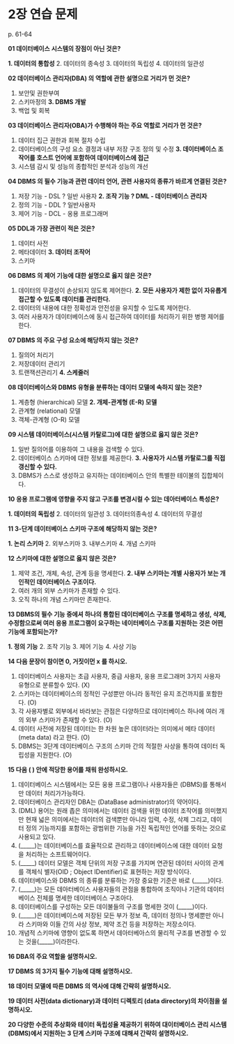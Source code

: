 # 2장 연습 문제

p. 61-64

**01 데이터베이스 시스템의 장점이 아닌 것은?**

**1. 데이터의 통합성**
2. 데이터의 종속성
3. 데이터의 독립성
4. 데이터의 일관성

**02 데이터베이스 관리자(DBA) 의 역할에 관한 설명으로 거리가 먼 것은?**

1. 보안및 권한부여
2. 스키마정의
**3. DBMS 개발**
4. 백업 및 회복

**03 데이터베이스 관리자(OBA)가 수행해야 하는 주요 역할로 거리가 먼 것은?**

1. 데이터 집근 권한과 회복 절차 수립
2. 데이터베이스의 구성 요소 결정과 내부 저장 구조 정의 및 수정
**3. 데이터베이스 조작어를 호스트 언어에 포함하여 데이터베이스에 접근**
4. 시스템 감시 및 성능의 종합적인 분석과 성능의 개선

**04 DBMS 의 필수 기능과 관런 데이터 언어, 관련 사용자의 종류가 바르게 연결된 것은?**

1. 저장 기능 - DSL ? 일반 사용자
**2. 조작 기능 ? DML - 데이터베이스 관리자**
3. 정의 기능 - DDL ? 일반사용자
4. 제어 기능 - DCL - 옹용 프로그래머

**05 DDL과 가장 관련이 적은 것은?**

1. 데이터 사전
2. 메타데이터
**3. 데이터 조작어**
4. 스키마

**06 DBMS 의 제어 기능에 대한 설명으로 옳지 않은 것은?**

1. 데이터의 무결성이 손상되지 않도록 제어한다.
**2. 모든 사용자가 제한 없이 자유롭게 접근할 수 있도록 데이터를 관리한다.**
3. 데이터의 내용에 대한 정확성과 안전성을 유지할 수 있도록 제어한다.
4. 여러 사용자가 데이터베이스에 동시 접근하여 데이터를 처리하기 위한 병행 제어를 한다.

**07 DBMS 의 주요 구성 요소에 해당하지 않는 것은?**

1. 질의어 처리기
2. 저장데이터 관리기
3. 트랜잭션관리기
**4. 스케줄러**

**08 데이터베이스와 DBMS 유형을 분류하는 데이터 모델에 속하지 않는 것은?**

1. 계층형 (hierarchical) 모델
**2. 개체-관계형 (E-R) 모델**
3. 관계형 (relational) 모델
4. 객체-관계형 (O-R) 모델

**09 시스템 데이터베이스(시스템 카탈로그)에 대한 설명으로 옳지 않은 것은?**

1. 일반 질의어를 이용하여 그 내용을 검색할 수 있다.
2. 데이터베이스 스키마에 대한 정보를 제공한다.
**3. 사용자가 시스템 카탈로그를 직접 갱신할 수 있다.**
4. DBMS가 스스로 생성하고 유지하는 데이터베이스 안의 특별한 테이불의 집합체이다.

**10 응용 프로그램에 영향을 주지 않고 구조를 변경시컬 수 있는 데아터베이스 특성은?**

**1. 데이터의 독립성**
2. 데이터의 일관성
3. 데이터의종속성
4. 데이터의 무결성

**11 3-단계 데이터베이스 스키마 구조에 해당하지 않는 것은?**

**1. 논리 스키마**
2. 외부스키마
3. 내부스키마
4. 개념 스키마

**12 스키마에 대한 설명으로 옳지 않은 것은?**

1. 제약 조건, 개체, 속성, 관계 등을 명세한다.
**2. 내부 스키마는 개별 사용자가 보는 개인적인 데이터베이스 구조이다.**
3. 여러 개의 외부 스키마가 존재할 수 있다.
4. 오직 하나의 개념 스키마만 존재한다.

**13 DBMS의 필수 기능 중에셔 하나의 통합된 데이터베이스 구조를 명세하고 생성, 삭제, 수정함으로써 여러 응용 프로그램이 요구하는 네이터베이스 구조를 지원하는 것은 어떤 기능에 포함되는가?**

**1. 정의 기능**
2. 조작 기능
3. 제어 기능
4. 사상 기능

**14 다음 문장이 참이면 0, 거짓이먼 x 를 하시오.**

1. 데이터베이스 사용자는 초급 사용자, 중급 사용자, 웅용 프로그래머 3가지 사용자 유형으로 분류할수 있다. (X)
2. 스키마는 데이터베이스의 정적인 구성뿐만 아니라 동적인 유지 조건까지를 포함한다. (O)
3. 각 사용자별로 외부에서 바라보는 관점은 다양하므로 데이터베이스 하나에 여러 개의 외부 스키마가 존재할 수 있다. (O)
4. 데이터 사전에 저장된 데이터는 한 차원 높은 데이터라는 의미에서 메타 데이터 (meta data) 라고 한다. (O)
5. DBMS는 3단계 데이터베이스 구조의 스키마 간의 적절한 사상을 통하여 데이터 독립성을 지원한다. (O)

**15 다음 ( ) 안에 적당한 용어를 채워 완성하시오.**

1. 데이터베이스 시스템에서는 모든 웅용 프로그램이나 사용자들은 (DBMS)를 통해서만 데이터 처리가가능하다.
2. 데이터베이스 관리자인 DBA는 (DataBase administrator)의 약어이다.
3. (DML) 용어는 원래 좁은 의미에서는 데이터 검색을 위한 데이터 조작어를 의미했지만 현재 넓은 의미에서는 데이터의 검색뿐만 아니라 입력, 수정, 삭제 그리고, 데이터 정의 기능까지를 포함하는 광범위한 기능을 가진 독립적인 언어를 뜻하는 것으로 사용되고 있다.
4. (_____)는 데이터베이스를 효율적으로 관리하고 데이터베이스에 대한 데이터 요청을 처리하는 소프트웨어이다.
5. (_____) 데이터 모델은 객체 단위의 저장 구조를 가지며 연관된 데이터 사이의 관계를 객체식 별자(OID ; Object IDentifier)로 표현하는 저장 방식이다.
6. 데이터베이스와 DBMS 의 종류를 분류하는 가장 중요한 기준은 바로 (_____)이다.
7. (_____)는 모든 데아터베이스 사용자들의 관점을 통합하여 조직이나 기관의 데이터베이스 전체를 명세한 데이터베이스 구조아다.
8. 데이터베이스를 구성하는 모든 데이불들의 구조를 명세한 것이 (_____)이다.
9. (_____)은 데이터베이스에 저장된 모든 부가 정보 즉, 데이터 정의나 명세뿐만 아니라 스키마와 이들 간의 사상 정보, 제약 조건 등을 저장하는 저장소이다.
10. 개념적 스키마에 영향이 없도록 하면서 데아터베아스의 물리적 구조를 변경할 수 있는 것을(_____)이라한다.

**16 DBA의 주요 역할을 설명하시오.**

**17 DBMS 의 3가지 필수 기능에 대해 설명하시오.**

**18 데이터 모델에 따른 DBMS 의 역사에 대해 간략히 설명하시오.**

**19 데이터 사전(data dictionary)과 데이터 디렉토리 (data directory)의 차이점을 설명하시오.**

**20 다양한 수준의 추상화와 테이터 독립성율 제공하기 위하여 대이터베이스 관리 시스템 (DBMS)에서 지원하는 3 단계 스키마 구조에 대해셔 간략히 설명하시오.**
